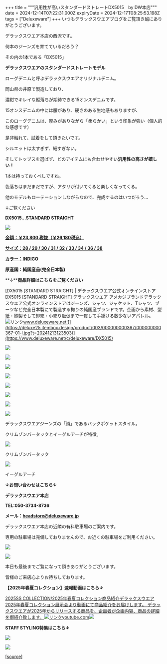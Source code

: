 +++
title = """汎用性が高いスタンダードストレートDX5015　by   DW本店"""
date = 2024-12-14T07:22:31.000Z
expiryDate = 2024-12-17T08:25:53.198Z
tags = ["Deluxeware"]
+++
いつもデラックスウエアブログをご覧頂き誠にありがとうございます。

デラックスウエア本店の西沢です。

何本のジーンズを育てているだろう？

その内の1本である「DX5015」

**デラックスウエアのスタンダードストレートモデル**

ローグデニムと呼ぶデラックスウエアオリジナルデニム。

岡山県の井原で製造しており、

濃紺でキレイな縦落ちが期待できる15オンスデニムです。

15オンスデニムの中には腰があり、硬さのある生地感もありますが、

このローグデニムは、厚みがありながら「柔らかい」という印象が強い（個人的な感想です）

是非触れて、試着をして頂きたいです。

シルエットは太すぎず、細すぎない。

そしてトップスを選ばず、どのアイテムにも合わせやすい**汎用性の高さが嬉しい！**

1本は持っておくべしですね。

色落ちはまだまだですが、アタリが付いてくると楽しくなってくる。

他のモデルもローテーションしながらなので、完成するのはいつだろう...

↓ご覧ください

**DX5015...STANDARD STRAIGHT**

[![](https://stat.ameba.jp/user_images/20241214/13/deluxeware/25/f5/j/o1172156415521318822.jpg)](https://stat.ameba.jp/user_images/20241214/13/deluxeware/25/f5/j/o1172156415521318822.jpg)

[**金額：￥23,800 税抜（￥26,180税込）**](https://www.deluxeware.net/c/deluxeware/DX5015)

[**サイズ：28 / 29 / 30 / 31 / 32 / 33 / 34 / 36 / 38**](https://www.deluxeware.net/c/deluxeware/DX5015)

[**カラー：INDIGO**](https://www.deluxeware.net/c/deluxeware/DX5015)

**原産国：純国産品(完全日本製)**

**↓****商品詳細はこちらをご覧ください**

[DX5015 \[STANDARD STRAIGHT\] | デラックスウエア公式オンラインストアDX5015 \[STANDARD STRAIGHT\] デラックスウエア アメカジブランドデラックスウエア公式オンラインストアはジーンズ、シャツ、ジャケット、Tシャツ、ブーツなど完全日本製にて製造する拘りの純国産ブランドです。企画から素材、型紙・縫製そして卸売・小売り販促まで一貫して手掛ける数少ないアパレル。![リンク](https://c.stat100.ameba.jp/ameblo/symbols/v3.20.0/svg/gray/editor_link.svg)www.deluxeware.net![](https://deluxe25.itembox.design/product/003/000000000367/000000000367-01-l.jpg?t=20241213123503)](https://www.deluxeware.net/c/deluxeware/DX5015)

[![](https://stat.ameba.jp/user_images/20241214/13/deluxeware/6d/52/j/o1168155815521318806.jpg)](https://stat.ameba.jp/user_images/20241214/13/deluxeware/6d/52/j/o1168155815521318806.jpg)

[![](https://stat.ameba.jp/user_images/20241214/13/deluxeware/71/9f/j/o1168155615521318813.jpg)](https://stat.ameba.jp/user_images/20241214/13/deluxeware/71/9f/j/o1168155615521318813.jpg)

[![](https://stat.ameba.jp/user_images/20241214/13/deluxeware/c1/17/j/o1170156015521318775.jpg)](https://stat.ameba.jp/user_images/20241214/13/deluxeware/c1/17/j/o1170156015521318775.jpg)

[![](https://stat.ameba.jp/user_images/20241214/13/deluxeware/f4/89/j/o1170156015521318818.jpg)](https://stat.ameba.jp/user_images/20241214/13/deluxeware/f4/89/j/o1170156015521318818.jpg)

[![](https://stat.ameba.jp/user_images/20241214/13/deluxeware/d2/9d/j/o1170156015521318808.jpg)](https://stat.ameba.jp/user_images/20241214/13/deluxeware/d2/9d/j/o1170156015521318808.jpg)

[![](https://stat.ameba.jp/user_images/20241214/13/deluxeware/d3/23/j/o1170156015521318802.jpg)](https://stat.ameba.jp/user_images/20241214/13/deluxeware/d3/23/j/o1170156015521318802.jpg)

[![](https://stat.ameba.jp/user_images/20241214/13/deluxeware/5e/34/j/o1172156215521318798.jpg)](https://stat.ameba.jp/user_images/20241214/13/deluxeware/5e/34/j/o1172156215521318798.jpg)

[![](https://stat.ameba.jp/user_images/20241214/13/deluxeware/26/fb/j/o1170156015521318782.jpg)](https://stat.ameba.jp/user_images/20241214/13/deluxeware/26/fb/j/o1170156015521318782.jpg)

デラックスウエアジーンズの「顔」であるバックポケットスタイル。

クリムゾンバータックとイーグルアーチが特徴。

[![](https://stat.ameba.jp/user_images/20241214/13/deluxeware/19/57/j/o1168155615521318788.jpg)](https://stat.ameba.jp/user_images/20241214/13/deluxeware/19/57/j/o1168155615521318788.jpg)

クリムゾンバータック

[![](https://stat.ameba.jp/user_images/20241214/13/deluxeware/c9/1f/j/o1174156415521318793.jpg)](https://stat.ameba.jp/user_images/20241214/13/deluxeware/c9/1f/j/o1174156415521318793.jpg)

イーグルアーチ

**↓お問い合わせはこちら↓**

**デラックスウエア本店**

**TEL:050-3734-8736**

**メール：headstore@deluxeware.jp**

デラックスウエア本店の近隣の有料駐車場のご案内です。

専用の駐車場は完備しておりませんので、お近くの駐車場をご利用ください。

[![](https://stat.ameba.jp/user_images/20231002/16/deluxeware/6e/11/j/o0800080015345677212.jpg?caw=800)](https://ameblo.jp/deluxeware/image-12823266760-15345677212.html)

[![](https://stat.ameba.jp/user_images/20220415/12/deluxeware/3b/ce/j/o0800026015103175481.jpg?caw=800)](https://www.deluxeware.net/f/headstore)

本日も最後までご覧になって頂きありがとうございます。

皆様のご来店心よりお待ちしております。

**【2025年春夏コレクション】速報動画はこちら↓**

[2025SS COLLECTION/2025年春夏コレクション商品紹介デラックスウエア2025年春夏コレクション展示会より動画にて商品紹介をお届けします。 デラックスウエアが2025年からリリースする商品を、企画者が企画内容、商品の詳細を御紹介致します。![リンク](https://c.stat100.ameba.jp/ameblo/symbols/v3.20.0/svg/gray/editor_link.svg)youtube.com![](https://i.ytimg.com/vi/A71qJSd2lh4/hqdefault.jpg?sqp=-oaymwEXCOADEI4CSFryq4qpAwkIARUAAIhCGAE=&rs=AOn4CLAjvDtZHCLmch_wfz5qqtOMUoi28A&days_since_epoch=20071)](https://youtube.com/playlist?list=PLmcuUjZ67rhnclr762_W-zDg7FyyrNvqF&si=jUANBDudgCDqML3Y)

**STAFF STYLING特集はこちら↓**

[![](https://stat.ameba.jp/user_images/20241205/11/deluxeware/42/a2/j/o1200050015517935293.jpg?caw=800)](https://www.deluxeware.net/f/styling)

[![](https://stat.ameba.jp/user_images/20240315/15/deluxeware/04/7f/j/o0800026015413271803.jpg?caw=800)](https://www.instagram.com/deluxeware/?hl=ja)

[[source]](https://ameblo.jp/deluxeware/entry-12878627904.html)
